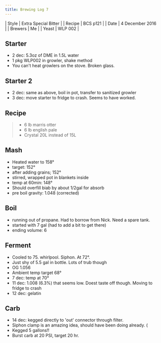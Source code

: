 ```yaml
---
title: Brewing Log 7
---
```


| Style | Extra Special Bitter |
| Recipe | BCS p121 |
| Date | 4 December 2016 |
| Brewers | Me |
| Yeast | WLP 002 |

## Starter

* 2 dec: 5.3oz of DME in 1.5L water
* 1 pkg WLP002 in growler, shake method
* You can't heat growlers on the stove. Broken glass.

## Starter 2

* 2 dec: same as above, boil in pot, transfer to sanitized growler
* 3 dec: move starter to fridge to crash. Seems to have worked.

## Recipe

> - 6 lb marris otter
> - 6 lb english pale
> - Crystal 20L instead of 15L

## Mash

* Heated water to 158°
* target: 152°
* after adding grains; 152°
* stirred, wrapped pot in blankets inside
* temp at 60min: 148°
* Should overfill biab by about 1/2gal for absorb
* pre boil gravity: 1.048 (corrected)

## Boil

* running out of propane. Had to borrow from Nick. Need a spare tank.
* started with 7 gal (had to add a bit to get there)
* ending volume: 6

## Ferment

* Cooled to 75. whirlpool. Siphon. At 72°.
* Just shy of 5.5 gal in bottle. Lots of trub though
* OG 1.056
* Ambient temp target 68°
* 7 dec: temp at 70°
* 11 dec: 1.008 (6.3%) that seems low. Doest taste off though. Moving to fridge to crash
* 12 dec: gelatin

## Carb

* 14 dec: kegged directly to 'out' connector through filter.
* Siphon clamp is an amazing idea, should have been doing already. (
* Kegged 5 gallons!!
* Burst carb at 20 PSI, target 20 hr.
